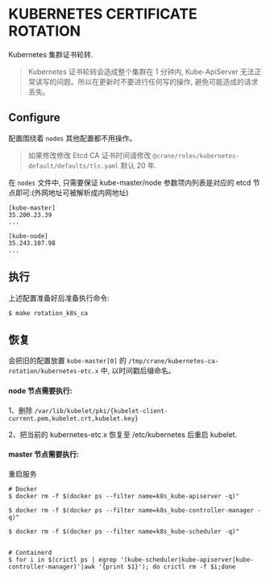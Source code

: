 # KUBERNETES CERTIFICATE ROTATION

Kubernetes 集群证书轮转.

> Kubernetes 证书轮转会造成整个集群在 1 分钟内, Kube-ApiServer 无法正常读写的问题。所以在更新时不要进行任何写的操作, 避免可能造成的请求丢失。

## Configure

配置围绕着 `nodes` 其他配置都不用操作。

> 如果修改修改 Etcd CA 证书时间请修改 `@crane/roles/kubernetes-default/defaults/tls.yaml` 默认 20 年.

在 `nodes` 文件中, 只需要保证 kube-master/node 参数项内列表是对应的 etcd 节点即可:(外网地址可被解析成内网地址)

```
[kube-master]
35.200.23.39
...

[kube-node]
35.243.107.98
...
```

## 执行

上述配置准备好后准备执行命令:

```
$ make rotation_k8s_ca
```

## 恢复

会把旧的配置放置 `kube-master[0]` 的 `/tmp/crane/kubernetes-ca-rotation/kubernetes-etc.x` 中, 以时间戳后缀命名。

#### node 节点需要执行:

1、删除 `/var/lib/kubelet/pki/{kubelet-client-current.pem,kubelet.crt,kubelet.key}`

2、把当前的 kubernetes-etc.x 恢复至 /etc/kubernetes 后重启 kubelet.

#### master 节点需要执行:

重启服务

```
# Docker
$ docker rm -f $(docker ps --filter name=k8s_kube-apiserver -q)"

$ docker rm -f $(docker ps --filter name=k8s_kube-controller-manager -q)"

$ docker rm -f $(docker ps --filter name=k8s_kube-scheduler -q)"


# Containerd
$ for i in $(crictl ps | egrep '(kube-scheduler|kube-apiserver|kube-controller-manager)'|awk '{print $1}'); do crictl rm -f $i;done

```